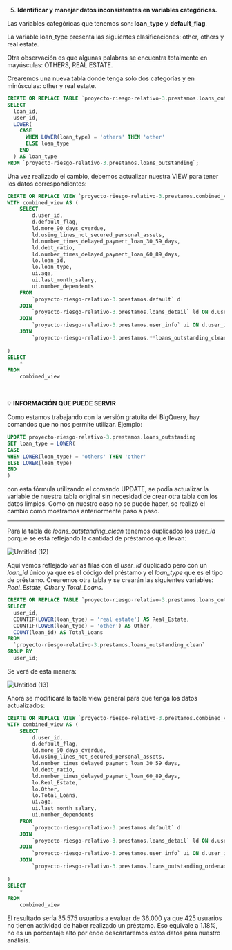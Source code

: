 5. **Identificar y manejar datos inconsistentes en variables categóricas.**

Las variables categóricas que tenemos son: **loan_type** y **default_flag**.

La variable loan_type presenta las siguientes clasificaciones: other, others y real estate.

Otra observación es que algunas palabras se encuentra totalmente en mayúsculas: OTHERS, REAL ESTATE.

Crearemos una nueva tabla donde tenga solo dos categorías y en minúsculas: other y real estate.

```sql
CREATE OR REPLACE TABLE `proyecto-riesgo-relativo-3.prestamos.loans_outstanding_clean` AS
SELECT 
  loan_id,
  user_id,
  LOWER(
    CASE 
      WHEN LOWER(loan_type) = 'others' THEN 'other'
      ELSE loan_type
    END
  ) AS loan_type
FROM `proyecto-riesgo-relativo-3.prestamos.loans_outstanding`;
```

Una vez realizado el cambio, debemos actualizar nuestra VIEW para tener los datos correspondientes:

```sql
CREATE OR REPLACE VIEW `proyecto-riesgo-relativo-3.prestamos.combined_view` AS
WITH combined_view AS (
    SELECT
        d.user_id,
        d.default_flag,
        ld.more_90_days_overdue,
        ld.using_lines_not_secured_personal_assets,
        ld.number_times_delayed_payment_loan_30_59_days,
        ld.debt_ratio,
        ld.number_times_delayed_payment_loan_60_89_days,
        lo.loan_id,
        lo.loan_type,
        ui.age,
        ui.last_month_salary,
        ui.number_dependents
    FROM
        `proyecto-riesgo-relativo-3.prestamos.default` d
    JOIN
        `proyecto-riesgo-relativo-3.prestamos.loans_detail` ld ON d.user_id = ld.user_id
    JOIN
        `proyecto-riesgo-relativo-3.prestamos.user_info` ui ON d.user_id = ui.user_id
    JOIN
        `proyecto-riesgo-relativo-3.prestamos.**loans_outstanding_clean**` lo ON d.user_id = lo.user_id
        
)
SELECT
    *
FROM
    combined_view
```

&nbsp;

💡 **INFORMACIÓN QUE PUEDE SERVIR**


Como estamos trabajando con la versión gratuita del BigQuery, hay comandos que no nos permite utilizar. Ejemplo:

```sql
UPDATE proyecto-riesgo-relativo-3.prestamos.loans_outstanding
SET loan_type = LOWER(
CASE
WHEN LOWER(loan_type) = 'others' THEN 'other'
ELSE LOWER(loan_type)
END
)
```

con esta fórmula utilizando el comando UPDATE, se podía actualizar la variable de nuestra tabla original sin necesidad de crear otra tabla con los datos limpios. Como en nuestro caso no se puede hacer, se realizó el cambio como mostramos anteriormente paso a paso.

---

Para la tabla de *loans_outstanding_clean* tenemos duplicados los *user_id* porque se está reflejando la cantidad de préstamos que llevan:

![Untitled (12)](https://github.com/user-attachments/assets/6ad8169f-e114-43f9-ade4-adf931799701)

Aquí vemos reflejado varias filas con el *user_id* duplicado pero con un *loan_id* único ya que es el código del préstamo y el *loan_type* que es el tipo de préstamo. Crearemos otra tabla y se crearán las siguientes variables: *Real_Estate, Other* y *Total_Loans*. 

```sql
CREATE OR REPLACE TABLE `proyecto-riesgo-relativo-3.prestamos.loans_outstanding_ordenado` AS
SELECT
  user_id,
  COUNTIF(LOWER(loan_type) = 'real estate') AS Real_Estate,
  COUNTIF(LOWER(loan_type) = 'other') AS Other,
  COUNT(loan_id) AS Total_Loans
FROM
  `proyecto-riesgo-relativo-3.prestamos.loans_outstanding_clean`
GROUP BY
  user_id;
```

Se verá de esta manera:

![Untitled (13)](https://github.com/user-attachments/assets/e699a5a1-d4c7-458f-8aef-22f7096148fb)

Ahora se modificará la tabla view general para que tenga los datos actualizados:

```sql
CREATE OR REPLACE VIEW `proyecto-riesgo-relativo-3.prestamos.combined_view` AS
WITH combined_view AS (
    SELECT
        d.user_id,
        d.default_flag,
        ld.more_90_days_overdue,
        ld.using_lines_not_secured_personal_assets,
        ld.number_times_delayed_payment_loan_30_59_days,
        ld.debt_ratio,
        ld.number_times_delayed_payment_loan_60_89_days,
        lo.Real_Estate,
        lo.Other,
        lo.Total_Loans,
        ui.age,
        ui.last_month_salary,
        ui.number_dependents
    FROM
        `proyecto-riesgo-relativo-3.prestamos.default` d
    JOIN
        `proyecto-riesgo-relativo-3.prestamos.loans_detail` ld ON d.user_id = ld.user_id
    JOIN
        `proyecto-riesgo-relativo-3.prestamos.user_info` ui ON d.user_id = ui.user_id
    JOIN
        `proyecto-riesgo-relativo-3.prestamos.loans_outstanding_ordenado` lo ON d.user_id = lo.user_id
        
)
SELECT
    *
FROM
    combined_view
```

El resultado sería 35.575 usuarios a evaluar de 36.000 ya que 425 usuarios no tienen actividad de haber realizado un préstamo. Eso equivale a 1.18%, no es un porcentaje alto por ende descartaremos estos datos para nuestro análisis.
